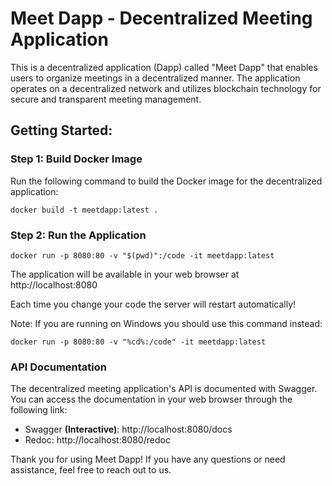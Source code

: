 # Meet Dapp - Decentralized Meeting Application

This is a decentralized application (Dapp) called "Meet Dapp" that enables users to organize meetings in a decentralized manner. The application operates on a decentralized network and utilizes blockchain technology for secure and transparent meeting management.

## Getting Started:

### Step 1: Build Docker Image

Run the following command to build the Docker image for the decentralized application:

```console
docker build -t meetdapp:latest .
```

### Step 2: Run the Application

```console 
docker run -p 8080:80 -v "$(pwd)":/code -it meetdapp:latest 
```
The application will be available in your web browser at http://localhost:8080

Each time you change your code the server will restart automatically!

Note: If you are running  on Windows you should use this command instead:

```console 
docker run -p 8080:80 -v "%cd%:/code" -it meetdapp:latest
```

### API Documentation

The decentralized meeting application's API is documented with Swagger. You can access the documentation in your web browser through the following link:

- Swagger **(Interactive)**: http://localhost:8080/docs
- Redoc: http://localhost:8080/redoc

Thank you for using Meet Dapp! If you have any questions or need assistance, feel free to reach out to us.